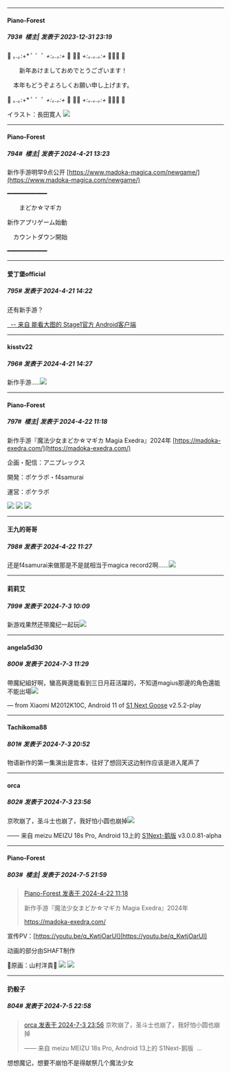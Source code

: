 
*****

####  Piano-Forest  
##### 793#         楼主| 发表于 2023-12-31 23:19

🐲 ｡.｡:+* ﾟ ゜ﾟ *+:｡.｡:+* ﾟ ゜ﾟ *+:｡.｡.｡:+* ﾟ゜ﾟ 🐲

　　新年あけましておめでとうございます！

　本年もどうぞよろしくお願い申し上げます。

🐲 ｡.｡:+* ﾟ ゜ﾟ *+:｡.｡:+* ﾟ ゜ﾟ *+:｡.｡.｡:+* ﾟ゜ﾟ 🐲

イラスト：長田寛人
<img src="https://p.sda1.dev/15/8f3175a99c412a367004f5f8d0432326/20231231_231816.jpg" referrerpolicy="no-referrer">

*****

####  Piano-Forest  
##### 794#         楼主| 发表于 2024-4-21 13:23

新作手游明早9点公开
[https://www.madoka-magica.com/newgame/](https://www.madoka-magica.com/newgame/)

━━━━━━━━━━━

　　まどか☆マギカ 

 新作アプリゲーム始動

　カウントダウン開始　

━━━━━━━━━━━


*****

####  爱丁堡official  
##### 795#       发表于 2024-4-21 14:22

还有新手游？

[  -- 来自 能看大图的 Stage1官方 Android客户端](https://www.coolapk.com/apk/140634)


*****

####  kisstv22  
##### 796#       发表于 2024-4-21 14:27

新作手游.....<img src="https://static.saraba1st.com/image/smiley/face2017/015.png" referrerpolicy="no-referrer">


*****

####  Piano-Forest  
##### 797#         楼主| 发表于 2024-4-22 11:18

新作手游『魔法少女まどか☆マギカ Magia Exedra』2024年
[https://madoka-exedra.com/](https://madoka-exedra.com/)

企画・配信：アニプレックス

開発：ポケラボ・f4samurai

運営：ポケラボ

<img src="https://p.sda1.dev/17/5a00204c3bcb8d09dbb6789e40aad0c9/20240422_105627.jpg" referrerpolicy="no-referrer">
<img src="https://p.sda1.dev/17/634fd4432b66abe3af832954ffe8de83/kv_black_pc.jpg" referrerpolicy="no-referrer">
<img src="https://p.sda1.dev/17/6b8aeb0af7fc28b111f59fffa72eb468/img_lighthouse_pc.jpg" referrerpolicy="no-referrer">


*****

####  王九的哥哥  
##### 798#       发表于 2024-4-22 11:27

还是f4samurai来做那是不是就相当于magica record2啊……<img src="https://static.saraba1st.com/image/smiley/face2017/001.png" referrerpolicy="no-referrer">

*****

####  莉莉艾  
##### 799#       发表于 2024-7-3 10:09

新游戏果然还带魔纪一起玩<img src="https://static.saraba1st.com/image/smiley/face2017/056.gif" referrerpolicy="no-referrer">


*****

####  angela5d30  
##### 800#       发表于 2024-7-3 11:29

帶魔紀組好啊，蠻高興還能看到三日月莊活躍的，不知道magius那邊的角色還能不能出場<img src="https://static.saraba1st.com/image/smiley/face2017/072.png" referrerpolicy="no-referrer">

— from Xiaomi M2012K10C, Android 11 of [S1 Next Goose](https://pan.baidu.com/s/1mi43uRm) v2.5.2-play


*****

####  Tachikoma88  
##### 801#       发表于 2024-7-3 20:52

物语新作的第一集演出是宫本，往好了想回天这边制作应该是进入尾声了


*****

####  orca  
##### 802#       发表于 2024-7-3 23:56

京吹崩了，圣斗士也崩了，我好怕小圆也崩掉<img src="https://static.saraba1st.com/image/smiley/face2017/076.png" referrerpolicy="no-referrer">

—— 来自 meizu MEIZU 18s Pro, Android 13上的 [S1Next-鹅版](https://github.com/ykrank/S1-Next/releases) v3.0.0.81-alpha


*****

####  Piano-Forest  
##### 803#         楼主| 发表于 2024-7-5 21:59

<blockquote><a href="httphttps://bbs.saraba1st.com/2b/forum.php?mod=redirect&amp;goto=findpost&amp;pid=64675569&amp;ptid=2000984" target="_blank">Piano-Forest 发表于 2024-4-22 11:18</a>

新作手游『魔法少女まどか☆マギカ Magia Exedra』2024年

https://madoka-exedra.com/</blockquote>
宣传PV：[https://youtu.be/q_KwtjOarUI](https://youtu.be/q_KwtjOarUI)

动画的部分由SHAFT制作

🎀原画：山村洋貴🎀
<img src="https://p.sda1.dev/18/7b16f65bb6f7e5f409f541c119eedd86/20240705_215859.jpg" referrerpolicy="no-referrer">
<img src="https://p.sda1.dev/18/e389a1876809980400fbf485e4b4038e/20240705_215900.jpg" referrerpolicy="no-referrer">


*****

####  扔骰子  
##### 804#       发表于 2024-7-5 22:58

<blockquote><a href="httphttps://bbs.saraba1st.com/2b/forum.php?mod=redirect&amp;goto=findpost&amp;pid=65473045&amp;ptid=2000984" target="_blank">orca 发表于 2024-7-3 23:56</a>
京吹崩了，圣斗士也崩了，我好怕小圆也崩掉

—— 来自 meizu MEIZU 18s Pro, Android 13上的 S1Next-鹅版  ...</blockquote>
想想魔记，想要不崩怕不是得献祭几个魔法少女

